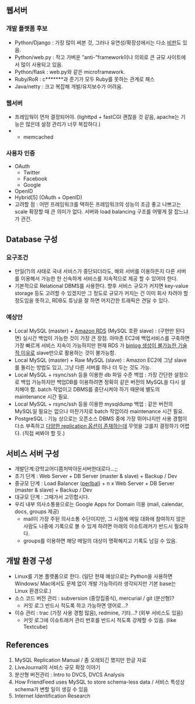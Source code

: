 ## 웹서버
### 개발 플랫폼 후보
- Python/Django : 가장 많이 써본 것, 그러나 유연성/확장성에서는 다소 [비판](https://www.scribd.com/doc/37113340/Why-Django-Sucks-and-How-we-Can-Fix-it)도 있음.
- Python/web.py : 작고 가벼운 ”anti-”framework이나 의외로 큰 규모 사이트에서 많이 사용되고 있음.
- Python/flask : web.py와 같은 microframework.
- Ruby/RoR : c*******과 준기가 모두 Ruby를 못하는 관계로 패스
- Java/netty : 크고 복잡해 개발/유지보수가 어려움.

### 웹서버
- 프레임웍이 먼저 결정되어야. (lighttpd + fastCGI 괜찮을 것 같음, apache는 기능은 많은데 설정 관리가 너무 복잡하다.)
- + memcached

### 사용자 인증
- OAuth
    - Twitter
    - Facebook
    - Google
- OpenID
- Hybrid[5] (OAuth + OpenID)
- 고려할 점 : 어떤 프레임워크를 택하든 프레임워크의 성능이 조금 좋고 나쁘고는 scale
확장할 때 큰 의미가 없다. 서버와 load balancing 구조를 어떻게 잘 잡느냐가 관건.

## Database 구성
### 요구조건
- 만일(?)의 사태로 국내 서비스가 중단되더라도, 해외 서버를 이용하든지 다른 서버를 이용해서 가능한 한 신속하게 서비스를 지속적으로 제공 할 수 있어야 한다.
- 기본적으로 Relational DBMS를 사용한다. 향후 서비스 규모가 커지면 key-value storage 등도 고려할 수 있겠지만 그 정도로 규모가 커지는 건 이미 회사 차려야 할 정도임을 뜻하고, RDB도 튜닝을 잘 하면 어지간한 트래픽은 견딜 수 있다.

### 예상안
- Local MySQL (master) + [Amazon RDS](https://aws.amazon.com/rds/) (MySQL 호환 slave) : (구현만 된다면)
    실시간 백업이 가능한 것이 가장 큰 장점.
    아마존 EC2에 백업서비스를 구축하면 가장 빠르게 서비스 지속이 가능하지만 현재 RDS 가
    [binlog 생성이 불가능한 기술적 이유로](https://forums.aws.amazon.com/message.jspa?messageID=150184)
    slave만으로 활용하는 것이 불가능함.
- Local MySQL (master) + Raw MySQL (slave) : Amazon
    EC2에 그냥 slave를 돌리는 방법도 있고, 그냥 다른 서버를 하나 더 두는 것도 가능.
- Local MySQL + rsync/ssh 등을 이용한 db 파일 수준 백업 :
    가장 간단한 설정으로 백업 가능하지만 백업DB를 이용하려면
    정확히 같은 버전의 MySQL을 다시 설치해야 함. batch
    작업이고 DBMS를 중단시켜야 하기 때문에 별도의 maintenance 시간 필요.
- Local MySQL + rsync/ssh 등을 이용한 mysqldump 백업 :
    같은 버전의 MySQL일 필요는 없으나 마찬가지로 batch 작업이라 maintenance 시간 필요.
- PostgreSQL : 기능 상으로는 오픈소스 DBMS 중에 가장 뛰어나지만 사용 경험이 다소 부족하고
    [다양한 replication 옵션이 존재하는데](http://pugs.postgresql.org/files/replication_jul08.pdf)
    무엇을 고를지 결정하기 어렵다. (직접 써봐야 할 듯.)

## 서비스 서버 구성
- 개발단계:걍학교어디쯤처박아둔서버한대로다...;;
- 초기 단계 : Web Server + DB Server (master & slave) + Backup / Dev
- 중규모 단계 : Load Balancer ([perlbal](https://github.com/perlbal/)) + n x Web Server + DB Server (master & slave) + Backup / Dev
- 대규모 단계 : 그때가서 고민합시다.
- 우리 내부 의사소통용으로는 Google Apps for Domain 이용 (mail, calendar, docs, groups
제공)
    - mail이 가장 주된 의사소통 수단이지만, 그 시점에 메일 대화에 참여하지 않은 사람도 나중에 기록으로 볼 수 있게 하려면 아래의 이슈트래커가 반드시 필요하다.
    - groups를 이용하면 해당 메일의 대상이 명확해지고 기록도 남길 수 있음.

## 개발 환경 구성

- Linux를 기본 플랫폼으로 한다. (일단 현재 예상으로는 Python을 사용하면 Windows/ Mac에서도 문제 없이 개발 가능하리라 생각되지만 기본 base는 Linux 환경으로.)
- 소스 코드 버전 관리 : subversion (중앙집중식), mercurial / git (분산형)?
    - 커밋 로그 반드시 적도록 하고 가능하면 영어로...?
- 이슈 관리 : trac (가장 사용 경험 많음), redmine, 기타...? (외부 서비스도 있음)
    - 커밋 로그에 이슈트래커 관리 번호를 반드시 적도록 강제할 수 있음. (like Textcube)

## References
1. MySQL Replication Manual / 좀 오래되긴 했지만 한글 자료
2. LiveJournal의 서비스 규모 확장 이야기
3. 분산형 버전관리 : Intro to DVCS, DVCS Analysis
4. How FriendFeed uses MySQL to store schema-less data / 서비스 특성상 schema가 변할 일이 생길 수 있음
5. Internet Identification Research
